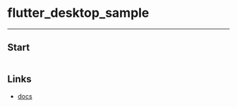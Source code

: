 # flutter_desktop_sample

---

## Start

```bash

```

## Links

- [docs](https://flutter.dev/desktop)
